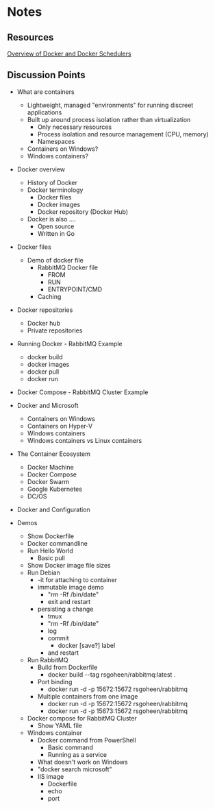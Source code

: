 # Notes

## Resources

[Overview of Docker and Docker Schedulers](https://medium.com/@ArmandGrillet/comparison-of-container-schedulers-c427f4f7421#.nlik857zk)


## Discussion Points

 * What are containers
    * Lightweight, managed "environments" for running discreet applications
    * Built up around process isolation rather than virtualization
        * Only necessary resources
        * Process isolation and resource management (CPU, memory)
        * Namespaces
    * Containers on Windows?
    * Windows containers?

 * Docker overview
    * History of Docker
    * Docker terminology
        * Docker files
        * Docker images
        * Docker repository (Docker Hub)
    * Docker is also ....
        * Open source
        * Written in Go
 
 * Docker files
    * Demo of docker file
        * RabbitMQ Docker file
            * FROM
            * RUN
            * ENTRYPOINT/CMD
        * Caching

 * Docker repositories 
    * Docker hub
    * Private repositories

 * Running Docker - RabbitMQ Example
    * docker build
    * docker images
    * docker pull
    * docker run

 * Docker Compose - RabbitMQ Cluster Example

 * Docker and Microsoft
    * Containers on Windows
    * Containers on Hyper-V
    * Windows containers
    * Windows containers vs Linux containers

 * The Container Ecosystem
    * Docker Machine
    * Docker Compose
    * Docker Swarm
    * Google Kubernetes 
    * DC/OS

* Docker and Configuration



* Demos
    * Show Dockerfile
    * Docker commandline
    * Run Hello World
        * Basic pull
    * Show Docker image file sizes
    * Run Debian
        * -it for attaching to container
        * immutable image demo
            * "rm -Rf /bin/date"
            * exit and restart
        * persisting a change
            * tmux 
            * "rm -Rf /bin/date"
            * log
            * commit
                * docker [save?] label
            * and restart
    * Run RabbitMQ
        * Build from Dockerfile
            * docker build --tag rsgoheen/rabbitmq:latest .
        * Port binding
            * docker run -d -p 15672:15672 rsgoheen/rabbitmq
        * Multiple containers from one image
            * docker run -d -p 15672:15672 rsgoheen/rabbitmq
            * docker run -d -p 15673:15672 rsgoheen/rabbitmq
    * Docker compose for RabbitMQ Cluster   
        * Show YAML file
    * Windows container
        * Docker command from PowerShell
            * Basic command
            * Running as a service
        * What doesn't work on Windows
        * "docker search microsoft"
        * IIS image
            * Dockerfile
            * echo
            * port


